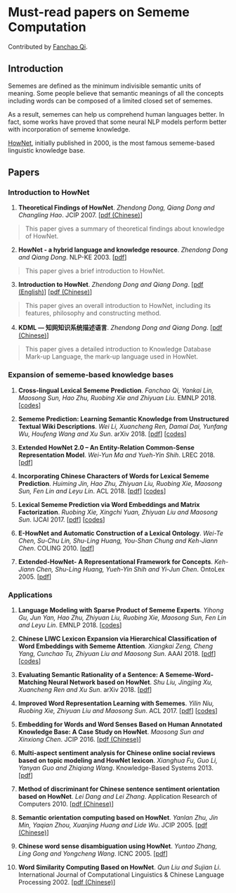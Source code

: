 # Must-read papers on Sememe Computation

Contributed by [Fanchao Qi](https://github.com/Fanchao-Qi).

## Introduction

Sememes are defined as the minimum indivisible semantic units of meaning. Some people believe that semantic meanings of all the concepts including words can be composed of a limited closed set of sememes. 

As a result, sememes can help us comprehend human languages better. In fact, some works have proved that some neural NLP models perform better with incorporation of sememe knowledge.

[HowNet](http://www.keenage.com/), initially published in 2000, is the most famous sememe-based linguistic knowledge base.


## Papers
### Introduction to HowNet
1. **Theoretical Findings of HowNet**. *Zhendong Dong, Qiang Dong and Changling Hao*. JCIP 2007. [[pdf (Chinese)](http://jcip.cipsc.org.cn/CN/article/downloadArticleFile.do?attachType=PDF&id=802)]

 > This paper gives a summary of theoretical findings about knowledge of HowNet.

2. **HowNet - a hybrid language and knowledge resource**. *Zhendong Dong and Qiang Dong*. NLP-KE 2003. [[pdf](https://ieeexplore.ieee.org/stamp/stamp.jsp?arnumber=1276017)]
 
 > This paper gives a brief introduction to HowNet.

3. **Introduction to HowNet**. *Zhendong Dong and Qiang Dong*. [[pdf (English)](http://www.keenage.com/Theory%20and%20practice%20of%20HowNet/04.pdf)] [[pdf (Chinese)](http://www.keenage.com/Theory%20and%20practice%20of%20HowNet/03.pdf)]
 
 > This paper gives an overall introduction to HowNet, including its features, philosophy and constructing method.

4. **KDML — 知网知识系统描述语言**. *Zhendong Dong and Qiang Dong*. [[pdf (Chinese)](http://www.keenage.com/Theory%20and%20practice%20of%20HowNet/07.pdf)]
 
 > This paper gives a detailed introduction to Knowledge Database Mark-up Language, the mark-up language used in HowNet.


### Expansion of sememe-based knowledge bases
1. **Cross-lingual Lexical Sememe Prediction**. *Fanchao Qi, Yankai Lin, Maosong Sun, Hao Zhu, Ruobing Xie and Zhiyuan Liu*. EMNLP 2018. [[codes](https://github.com/thunlp/CL-SP)]

1. **Sememe Prediction: Learning Semantic Knowledge from Unstructured Textual Wiki Descriptions**. *Wei Li, Xuancheng Ren, Damai Dai, Yunfang Wu, Houfeng Wang and Xu Sun*. arXiv 2018. [[pdf](https://arxiv.org/pdf/1808.05437)] [[codes](https://github.com/lancopku/Sememe_prediction)]

1. **Extended HowNet 2.0 – An Entity-Relation Common-Sense Representation Model**. *Wei-Yun Ma and Yueh-Yin Shih*. LREC 2018. [[pdf](http://www.lrec-conf.org/proceedings/lrec2018/pdf/547.pdf)]

1. **Incorporating Chinese Characters of Words for Lexical Sememe Prediction**. *Huiming Jin, Hao Zhu, Zhiyuan Liu, Ruobing Xie, Maosong Sun, Fen Lin and Leyu Lin*. ACL 2018. [[pdf](https://arxiv.org/pdf/1806.06349)] [[codes](https://github.com/thunlp/Character-enhanced-Sememe-Prediction)]

1. **Lexical Sememe Prediction via Word Embeddings and Matrix Factorization**. *Ruobing Xie, Xingchi Yuan, Zhiyuan Liu and Maosong Sun*. IJCAI 2017. [[pdf](https://www.ijcai.org/proceedings/2017/0587.pdf)] [[codes](https://github.com/thunlp/Sememe_prediction)]

1. **E-HowNet and Automatic Construction of a Lexical Ontology**. *Wei-Te Chen, Su-Chu Lin, Shu-Ling Huang, You-Shan Chung and Keh-Jiann Chen*. COLING 2010. [[pdf](https://aclanthology.info/pdf/C/C10/C10-3012.pdf)]

1. **Extended-HowNet- A Representational Framework for Concepts**. *Keh-Jiann Chen, Shu-Ling Huang, Yueh-Yin Shih and Yi-Jun Chen*. OntoLex 2005. [[pdf](http://www.aclweb.org/anthology/I05-7001)]



### Applications
1. **Language Modeling with Sparse Product of Sememe Experts**. *Yihong Gu, Jun Yan, Hao Zhu, Zhiyuan Liu, Ruobing Xie, Maosong Sun, Fen Lin and Leyu Lin*. EMNLP 2018. [[codes](https://github.com/thunlp/SDLM-pytorch)]

1. **Chinese LIWC Lexicon Expansion via Hierarchical Classification of Word Embeddings with Sememe Attention**. *Xiangkai Zeng, Cheng Yang, Cunchao Tu, Zhiyuan Liu and Maosong Sun*. AAAI 2018. [[pdf](http://nlp.csai.tsinghua.edu.cn/~lzy/publications/aaai2018_cliwc.pdf)] [[codes](https://github.com/thunlp/Auto_CLIWC)]

1. **Evaluating Semantic Rationality of a Sentence: A Sememe-Word-Matching Neural Network based on HowNet**. *Shu Liu, Jingjing Xu, Xuancheng Ren and Xu Sun*. arXiv 2018. [[pdf](https://arxiv.org/pdf/1809.03999)]

1. **Improved Word Representation Learning with Sememes**. *Yilin Niu, Ruobing Xie, Zhiyuan Liu and Maosong Sun*. ACL 2017. [[pdf](http://www.aclweb.org/anthology/P17-1187)] [[codes](https://github.com/thunlp/SE-WRL)]

1. **Embedding for Words and Word Senses Based on Human Annotated
Knowledge Base: A Case Study on HowNet**. *Maosong Sun and Xinxiong Chen*. JCIP 2016. [[pdf (Chinese)](http://jcip.cipsc.org.cn/CN/article/downloadArticleFile.do?attachType=PDF&id=2293)]

1. **Multi-aspect sentiment analysis for Chinese online social reviews based on topic modeling and HowNet lexicon**. *Xianghua Fu, Guo Li, Yanyan Guo and Zhiqiang Wang*. Knowledge-Based Systems 2013. [[pdf](https://ac.els-cdn.com/S0950705112002158/1-s2.0-S0950705112002158-main.pdf?_tid=5984aad5-e966-4a77-8206-23b466b21dae&acdnat=1539766746_e79fd6f8c0250bc3c105ee57b0b60a12)]

1. **Method of discriminant for Chinese sentence sentiment orientation based on HowNet**. *Lei Dang and Lei Zhang*. Application Research of Computers 2010. [[pdf (Chinese)](http://www.arocmag.com/getarticle/?aid=0566ec39f836c6d3)]

1. **Semantic orientation computing based on HowNet**. *Yanlan Zhu, Jin Min, Yaqian Zhou, Xuanjing Huang and Lide Wu*. JCIP 2005. [[pdf (Chinese)](http://jcip.cipsc.org.cn/UserFiles/File/678%E5%9F%BA%E4%BA%8EHowNet%E7%9A%84%E8%AF%8D%E6%B1%87%E8%AF%AD%E4%B9%89%E5%80%BE%E5%90%91%E8%AE%A1%E7%AE%97_%E6%9C%B1%E5%AB%A3%E5%B2%9A.pdf)]

1. **Chinese word sense disambiguation using HowNet**. *Yuntao Zhang, Ling Gong and Yongcheng Wang*. ICNC 2005. [[pdf](https://link.springer.com/content/pdf/10.1007%2F11539087_123.pdf)]


1. **Word Similarity Computing Based on HowNet**. *Qun Liu and Sujian Li*. International Journal of Computational Linguistics & Chinese Language Processing 2002. [[pdf (Chinese)](http://sewm.pku.edu.cn/QA/reference/hownet/WordSimilarity/%A1%B6%BB%F9%D3%DA%A3%BC%D6%AA%CD%F8%A3%BE%B5%C4%B4%CA%BB%E3%D3%EF%D2%E5%CF%E0%CB%C6%B6%C8%BC%C6%CB%E3%A1%B7%C2%DB%CE%C4.pdf)]






